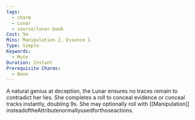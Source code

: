 ```yaml
---
tags:
  - charm
  - Lunar
  - source/lunar-book
Cost: 5m
Mins: Manipulation 2, Essence 1
Type: Simple
Keywords:
  - Mute
Duration: Instant
Prerequisite Charms:
  - None
---
```

A natural genius at deception, the Lunar ensures no traces remain to contradict her lies. She completes a roll to conceal evidence or conceal tracks instantly, doubling 9s. She may optionally roll with [[Manipulation]] insteadoftheAttributenormallyusedforthoseactions.